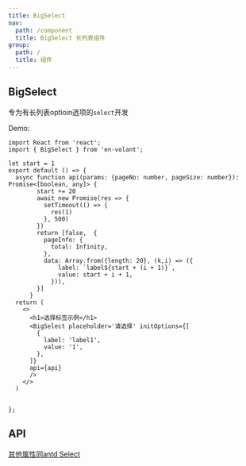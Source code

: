 ```yaml
---
title: BigSelect
nav:
  path: /component
  title: BigSelect 长列表组件
group:
  path: /
  title: 组件
---
```


## BigSelect
专为有长列表optioin选项的`select`开发

Demo:

```tsx
import React from 'react';
import { BigSelect } from 'en-volant';

let start = 1
export default () => {
  async function api(params: {pageNo: number, pageSize: number}): Promise<[boolean, any]> {
        start += 20
        await new Promise(res => {
          setTimeout(() => {
            res(1)
          }, 500)
        })
        return [false,  {
          pageInfo: {
            total: Infinity,
          },
          data: Array.from({length: 20}, (k,i) => ({
              label: `label${start + (i + 1)}`,
              value: start + i + 1,
            })),
        }]
      }
  return (
    <>
      <h1>选择标签示例</h1>
      <BigSelect placeholder='请选择' initOptions={[
        {
          label: 'label1',
          value: '1',
        },
      ]}
      api={api}
      />
    </>
  )


};
```

## API
[其他属性同antd Select](https://ant.design/components/select-cn/#API)
<API hideTitle/>
